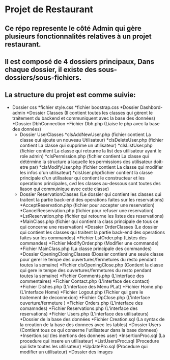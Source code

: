 # Projet de Restaurant
## Ce répo represente le côté Admin qui gère plusieurs fonctionnalités relatives à un projet restaurant.
## Il est composé de 4 dossiers principaux, Dans chaque dossier, il existe des sous-dossiers/sous-fichiers.
## La structure du projet est comme suivie:
* Dossier css
  *fichier style.css
  *fichier boostrap.css 
*Dossier Dashbord-admin
  *Dossier Classes (Il contient toutes les classes qui gèrent le traitement du backend et communiquent avec la base des données)
    *Dossier DbhConnection
      *Fichier Dbh.php (Liaise le php avec la base des données)
    * Dossier UserClasses
      *clsAddNewUser.php (fichier contient La classe qui ajoute un nouveau Utilisateur)
      *clsDeleteUser.php (fichier contient La classe qui supprime un utilisateur)
      *clsListUser.php (fichier contient La classe qui retourne la list des utilisateur ayant le role admin)
      *clsPermission.php (fichier contient La classe qui détérmine la structure a laquelle les permissions des utilisateur doit-etre par)
      *clsModifyUser.php (fichier contient La classe qui modifier les infos d'un utilisateur)
      *clsUser.php(fichier contient la classe principale d'un utilisateur qui contient le constructeur et les operations principales, cvd les classes au-dessous sont toutes des liason qui         commuinique avec cette classe)
    * Dossier ReservationClasses (Le dossier qui contient les classes qui traitent la partie back-end des operations faites sur les reservations)
      *AcceptReservation.php (fichier pour accepter une reservation)
      *CancelReeservation.php (fichier pour refuser une reservation)
      *LstReservation.php (fichier qui retourne les listes des reservations)
      *MainClass.php (fichier qui contient la class principale de tous ce qui concerne une reservation)
    *Dossier OrderClasses (Le dossier qui contient les classes qui traitent la partie back-end des operations faites sur les commandes)
      *Fichier LstOrder.php (Listes des commandes)
      *Fichier ModifyOrder.php (Modifier une commande)
      *Fichier MainClass.php (La classe principale des commandes)
    *Dossier OpeningClosingClasses (Dossier contient une seule classe pour gerer le tempe des ouvertures/fermetures du resto pendant toutes la semaine)
        *Fichier clsOpeningClose.php (Contient la classe qui gere le tempe des ouvertures/fermetures du resto pendant toutes la semaine)
    *Fichier Comments.php (L'interface des commentaires)
    *Fichier Contact.php (L'interface des contact)
    *Fichier Dishes.php (L'interface des Menu PLat)
    *Fichier Home.php (L'interface Home)
    *Fichier Logout.php (Fichier qui gere le traitement de deconnexion)
    *Fichier OpClose.php (L'interface ouverture/fermeture )
    *Fichier Orders.php (L'interface des comamndes)
    *Fichier Reservations.php (L'interface des reservations)
    *Fichier Users.php (L'interface des utilisateurs)
*Dossier de la base des données
  *Fichier Creation.sql (La syntax de la creation de la base des donnees avec les tables)
  *Dossier Users (Contient tous ce qui conserne l'utilisateur dans la base donnees)
    *Insertion.sql (les inertions des donnees user)
    *InsertionProc.sql (La procedure qui insere un utilisateur)
    *ListUsersProc.sql (Procedure qui liste toutes les utilisateur)
    *UpdatePro.sql (Procedure qui modifier un utilisateur)
*Dossier des images
